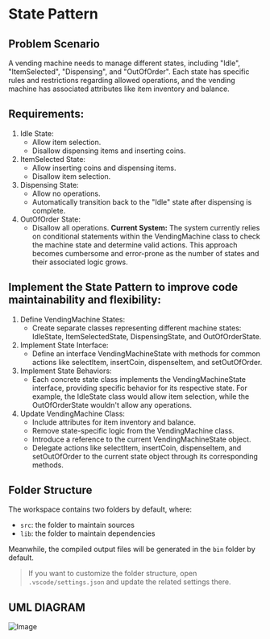 # State Pattern

## Problem Scenario
A vending machine needs to manage different states, including "Idle", "ItemSelected", "Dispensing", and "OutOfOrder". Each state has specific rules and restrictions regarding allowed operations, and the vending machine has associated attributes like item inventory and balance.

## Requirements:
1. Idle State:
    - Allow item selection.
    - Disallow dispensing items and inserting coins.
2. ItemSelected State:
    - Allow inserting coins and dispensing items.
    - Disallow item selection.
3. Dispensing State:
    - Allow no operations.
    - Automatically transition back to the "Idle" state after dispensing is complete.
4. OutOfOrder State:
    - Disallow all operations.
**Current System:** The system currently relies on conditional statements within the VendingMachine class to check the machine state and determine valid actions. This approach becomes cumbersome and error-prone as the number of states and their associated logic grows.
## Implement the State Pattern to improve code maintainability and flexibility:

1. Define VendingMachine States:
    - Create separate classes representing different machine states: IdleState, ItemSelectedState, DispensingState, and OutOfOrderState.
2. Implement State Interface:
    - Define an interface VendingMachineState with methods for common actions like selectItem, insertCoin, dispenseItem, and setOutOfOrder.
3. Implement State Behaviors:
    - Each concrete state class implements the VendingMachineState interface, providing specific behavior for its respective state. For example, the IdleState class would allow item selection, while the OutOfOrderState wouldn't allow any operations.
4. Update VendingMachine Class:
    - Include attributes for item inventory and balance.
    - Remove state-specific logic from the VendingMachine class.
    - Introduce a reference to the current VendingMachineState object.
    - Delegate actions like selectItem, insertCoin, dispenseItem, and setOutOfOrder to the current state object through its corresponding methods.


## Folder Structure

The workspace contains two folders by default, where:

- `src`: the folder to maintain sources
- `lib`: the folder to maintain dependencies

Meanwhile, the compiled output files will be generated in the `bin` folder by default.

> If you want to customize the folder structure, open `.vscode/settings.json` and update the related settings there.

## UML DIAGRAM
![Image](https://github.com/user-attachments/assets/41cd53d2-c785-40b8-ac71-50dae1ecd35c)
